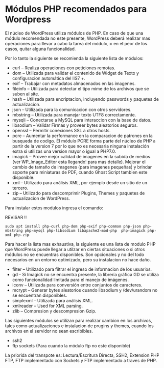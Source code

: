 # Módulos PHP recomendados para Wordpress

El núcleo de WordPress utiliza módulos de PHP. En caso de que una módulo recomendada no este presente, WordPress deberá realizar mas operaciones para llevar a cabo la tarea del módulo, o en el peor de los casos, quitar alguna funcionalidad.

Por lo tanto la siguiente se recomienda la siguiente lista de módulos:

* curl – Realiza operaciones con peticiones remotas.
* dom – Utilizada para validar el contenido de Widget de Texto y configuracion automática del IIS7 +.
* exif – Trabajar con metadatos almacenados en las imagenes.
* fileinfo – Utilizada para detectar el tipo mime de los archivos que se suben al site. 
* hash – Utilizada para encriptacion, incluyendo passwords y paquetes de actualizacion.
* json – Utilizada para la comunicacion con otros servidores. 
* mbstring – Utilizada para manejar texto UTF8 correctamente. 
* mysqli – Conectarse a MySQL para interaccion con la base de datos.
* libsodium – Validar Firmas y proveer bytes aleatorios seguros.
* openssl – Permitir conexiones SSL a otros hosts.
* pcre – Aumentar la performance en la comparacion de patrones en la busqueda de codigo. Él módulo PCRE forma parte del núcleo de PHP a partir de la version 7 por lo que no es necesaria ninguna instalación extra si utilizas una version mayor o igual a PHP7.0.
* imagick – Provee mejor calidad de imagenes en la subida de medios (ver  WP_Image_Editor esta llegando! para mas detalle). Mejorar el cambio de tamaño de imagenes (para imagenes pequeñas) y brindar soporte para miniaturas de PDF, cuando Ghost Script tambien este disponible. 
* xml – Utilizado para análisis XML, por ejemplo desde un sitio de un tercero.
* zip – Utilizado para descomprimir Plugins, Themes y paquetes de actualizacion de WordPress. 

Para instalar estos modulos ingresa el comando:

REVISAR !!

```
sudo apt install php-curl php-dom php-exif php-common php-json php-mbstring php-mysql php-libsodium libapache2-mod-php  php-imagick php-xml php-zip 
```


Para hacer la lista mas exhaustiva, la siguiente es una lista de modulo PHP que WordPress puede llegar a utilzar en ciertas situaciones o si otros módulos no se encuentras disponibles. Son opcionales y no del todo necesarios en un entorno optimizado, pero su instalacion no hace daño. 

* filter – Utilizado para filtrar el ingreso de informacion de los usuarios. 
* gd – Si Imagick no se encuentra presente, la librería gráfica GD se utiliza como funcionalidad limitada para el manejo de imágenes. 
* iconv – Utilizada para conversión entre conjuntos de caracteres. 
* mcrypt – Generar bytes aleatorios cuando libsodium y /dev/urandom no se encuentran disponibles.
* simplexml – Utilizada para análisis XML.
* xmlreader – Used for XML parsing.
* zlib – Compresion y descompresion Gzip.

Las siguientes módulos se utilizan para realizar cambion en los archivos, tales como actualizaciones e instalacion de prugins y themes, cuando los archivos en el servidor no sean escribibles.

* ssh2
* ftp sockets (Para cuando la módulo ftp no este disponible)

La priorida del transpote es: Lectura/Escritura Directa, SSH2, Extension PHP FTP, FTP implementado con Sockets y FTP implementado a traves de PHP. 

